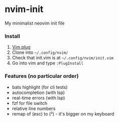 # nvim-init
My minimalist neovim init file

### Install
1. [Vim plug](https://github.com/junegunn/vim-plug)
2. Clone into `~/.config/nvim/`
3. Check that init.vim is at `~/.config/nvim/init.vim`
4. Go into vim and type `:PlugInstall`

### Features (no particular order) 
- bats highlight (for cli tests)
- autocompletion (with lsp)
- real-time errors (with lsp)
- fzf for file switch
- relative line numbers
- remap of (esc) to (²) - it's bigger on my keyboard
